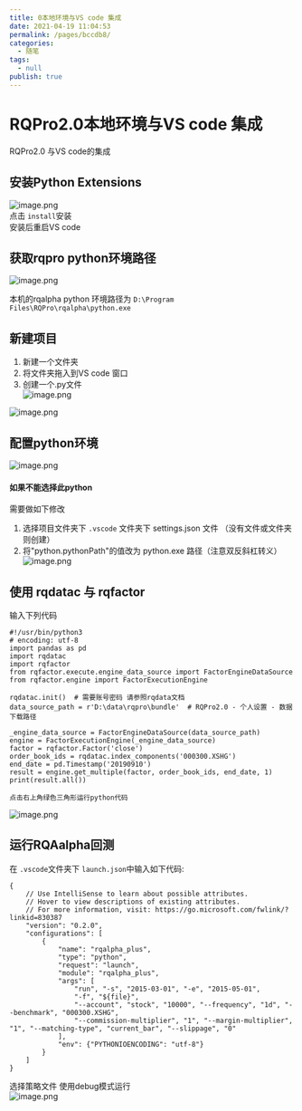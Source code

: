 ```yaml
---
title: 0本地环境与VS code 集成
date: 2021-04-19 11:04:53
permalink: /pages/bccdb8/
categories: 
  - 随笔
tags: 
  - null
publish: true
---
```

# RQPro2.0本地环境与VS code 集成  

RQPro2.0 与VS code的集成    
    
## 安装Python Extensions    
![image.png](../images/7485616-f158acfbcd3c94d6.png)    
点击 `install`安装    
安装后重启VS code    
    
## 获取rqpro python环境路径    
![image.png](../images/7485616-70a6fd7967995099.png)    
    
本机的rqalpha python 环境路径为  `D:\Program Files\RQPro\rqalpha\python.exe`    
    
## 新建项目    
1. 新建一个文件夹     
2. 将文件夹拖入到VS code 窗口    
3. 创建一个.py文件    
![image.png](../images/7485616-72678655d4375ff6.png)    
    
![image.png](../images/7485616-d86003d95947b08b.png)    
    
## 配置python环境    
![image.png](../images/7485616-9247cbc10fd98329.png)    
    
#### 如果不能选择此python    
    
需要做如下修改    
1. 选择项目文件夹下 `.vscode` 文件夹下 settings.json 文件 （没有文件或文件夹则创建）    
2. 将"python.pythonPath"的值改为 python.exe 路径（注意双反斜杠转义）    
![image.png](../images/7485616-9071bb0e7a8fdabe.png)    
    
## 使用 rqdatac 与 rqfactor    
输入下列代码    
```    
#!/usr/bin/python3    
# encoding: utf-8    
import pandas as pd    
import rqdatac    
import rqfactor    
from rqfactor.execute.engine_data_source import FactorEngineDataSource    
from rqfactor.engine import FactorExecutionEngine    
    
rqdatac.init()  # 需要账号密码 请参照rqdata文档    
data_source_path = r'D:\data\rqpro\bundle'  # RQPro2.0 - 个人设置 - 数据下载路径    
    
_engine_data_source = FactorEngineDataSource(data_source_path)    
engine = FactorExecutionEngine(_engine_data_source)    
factor = rqfactor.Factor('close')    
order_book_ids = rqdatac.index_components('000300.XSHG')    
end_date = pd.Timestamp('20190910')    
result = engine.get_multiple(factor, order_book_ids, end_date, 1)    
print(result.all())    
    
点击右上角绿色三角形运行python代码    
```    
![image.png](../images/7485616-1b59916fc7ac94d2.png)    
    
    
## 运行RQAalpha回测    
在 `.vscode`文件夹下 `launch.json`中输入如下代码:    
```    
{    
    // Use IntelliSense to learn about possible attributes.    
    // Hover to view descriptions of existing attributes.    
    // For more information, visit: https://go.microsoft.com/fwlink/?linkid=830387    
    "version": "0.2.0",    
    "configurations": [    
        {    
            "name": "rqalpha_plus",    
            "type": "python",    
            "request": "launch",    
            "module": "rqalpha_plus",    
            "args": [    
                "run", "-s", "2015-03-01", "-e", "2015-05-01",     
                "-f", "${file}",    
                "--account", "stock", "10000", "--frequency", "1d", "--benchmark", "000300.XSHG",     
                "--commission-multiplier", "1", "--margin-multiplier", "1", "--matching-type", "current_bar", "--slippage", "0"    
            ],    
            "env": {"PYTHONIOENCODING": "utf-8"}    
        }    
    ]    
}    
```    
选择策略文件 使用debug模式运行    
![image.png](../images/7485616-6e7808203c5fb95c.png)    
    
    
